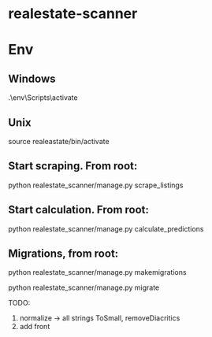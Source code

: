 # realestate-scanner

# Env 
## Windows
.\env\Scripts\activate

## Unix
source realeastate/bin/activate

## Start scraping. From root:
python realestate_scanner/manage.py scrape_listings


## Start calculation. From root:
python realestate_scanner/manage.py calculate_predictions


## Migrations, from root:
python realestate_scanner/manage.py makemigrations

python realestate_scanner/manage.py migrate



TODO:
1. normalize -> all strings ToSmall, removeDiacritics
2. add front